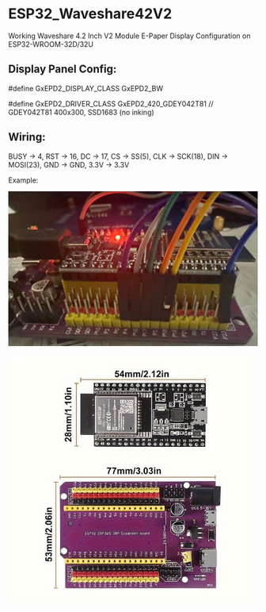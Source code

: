 # ESP32_Waveshare42V2
Working Waveshare 4.2 Inch V2 Module E-Paper Display Configuration on ESP32-WROOM-32D/32U

## Display Panel Config: 

#define GxEPD2_DISPLAY_CLASS GxEPD2_BW

#define GxEPD2_DRIVER_CLASS GxEPD2_420_GDEY042T81 // GDEY042T81 400x300, SSD1683 (no inking)

## Wiring:
BUSY -> 4, RST -> 16, DC -> 17, CS -> SS(5), CLK -> SCK(18), DIN -> MOSI(23), GND -> GND, 3.3V -> 3.3V

Example:

![Image](/doc_assets/example_pins.jpg)

![Image](/doc_assets/esp32_devkit.jpg)
